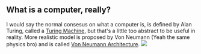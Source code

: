 ## What is a computer, really?
I would say the normal consesus on what a computer is, is defined by Alan Turing, called a [Turing Machine](https://en.wikipedia.org/wiki/Turing_machine), but that's a little too abstract to be useful in reality.
More realistic model is proposed by Von Neumann (Yeah the same physics bro) and is called [Von Neumann Architecture](https://en.wikipedia.org/wiki/Von_Neumann_architecture).
![](https://en.wikipedia.org/wiki/Von_Neumann_architecture#/media/File:Von_Neumann_Architecture.svg)